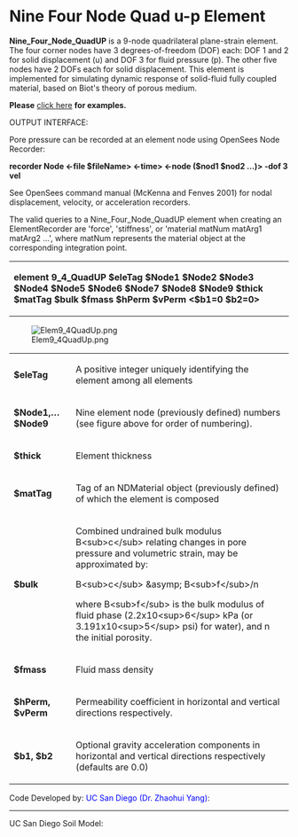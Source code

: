 # Nine Four Node Quad u-p Element

<p><strong>Nine_Four_Node_QuadUP</strong> is a 9-node quadrilateral
plane-strain element. The four corner nodes have 3 degrees-of-freedom
(DOF) each: DOF 1 and 2 for solid displacement (u) and DOF 3 for fluid
pressure (p). The other five nodes have 2 DOFs each for solid
displacement. This element is implemented for simulating dynamic
response of solid-fluid fully coupled material, based on Biot's theory
of porous medium.</p>
<p><strong>Please</strong> <a
href="PressureDependMultiYield02-Example_1" title="wikilink"> click
here</a> <strong>for examples.</strong></p>
<p>OUTPUT INTERFACE:</p>
<p>Pore pressure can be recorded at an element node using OpenSees Node
Recorder:</p>
<p><strong>recorder Node &lt;-file $fileName&gt; &lt;-time&gt; &lt;-node
($nod1 $nod2 …)&gt; -dof 3 vel</strong></p>
<p>See OpenSees command manual (McKenna and Fenves 2001) for nodal
displacement, velocity, or acceleration recorders.</p>
<p>The valid queries to a Nine_Four_Node_QuadUP element when creating an
ElementRecorder are 'force', 'stiffness', or 'material matNum matArg1
matArg2 ...', where matNum represents the material object at the
corresponding integration point.</p>
<table>
<tbody>
<tr class="odd">
<td><p><strong>element 9_4_QuadUP $eleTag $Node1 $Node2 $Node3 $Node4
$Node5 $Node6 $Node7 $Node8 $Node9 $thick $matTag $bulk $fmass $hPerm
$vPerm &lt;$b1=0 $b2=0&gt;</strong></p></td>
</tr>
</tbody>
</table>
<figure>
<img src="Elem9_4QuadUp.png" title="Elem9_4QuadUp.png"
alt="Elem9_4QuadUp.png" />
<figcaption aria-hidden="true">Elem9_4QuadUp.png</figcaption>
</figure>
<table>
<tbody>
<tr class="odd">
<td><p><strong>$eleTag</strong></p></td>
<td><p>A positive integer uniquely identifying the element among all
elements</p></td>
</tr>
<tr class="even">
<td><p><strong>$Node1,… $Node9</strong></p></td>
<td><p>Nine element node (previously defined) numbers (see figure above
for order of numbering).</p></td>
</tr>
<tr class="odd">
<td><p><strong>$thick</strong></p></td>
<td><p>Element thickness</p></td>
</tr>
<tr class="even">
<td><p><strong>$matTag</strong></p></td>
<td><p>Tag of an NDMaterial object (previously defined) of which the
element is composed</p></td>
</tr>
<tr class="odd">
<td><p><strong>$bulk</strong></p></td>
<td><p>Combined undrained bulk modulus B&lt;sub&gt;c&lt;/sub&gt;
relating changes in pore pressure and volumetric strain, may be
approximated by:</p>
<p>B&lt;sub&gt;c&lt;/sub&gt; &amp;asymp; B&lt;sub&gt;f&lt;/sub&gt;/n</p>
<p>where B&lt;sub&gt;f&lt;/sub&gt; is the bulk modulus of fluid phase
(2.2x10&lt;sup&gt;6&lt;/sup&gt; kPa (or 3.191x10&lt;sup&gt;5&lt;/sup&gt;
psi) for water), and n the initial porosity.</p></td>
</tr>
<tr class="even">
<td><p><strong>$fmass</strong></p></td>
<td><p>Fluid mass density</p></td>
</tr>
<tr class="odd">
<td><p><strong>$hPerm, $vPerm</strong></p></td>
<td><p>Permeability coefficient in horizontal and vertical directions
respectively.</p></td>
</tr>
<tr class="even">
<td><p><strong>$b1, $b2</strong></p></td>
<td><p>Optional gravity acceleration components in horizontal and
vertical directions respectively (defaults are 0.0)</p></td>
</tr>
</tbody>
</table>
<p>Code Developed by: <span style="color:blue"> UC San Diego (Dr.
Zhaohui Yang)</span>:</p>
<hr />
<p>UC San Diego Soil Model: </p>

